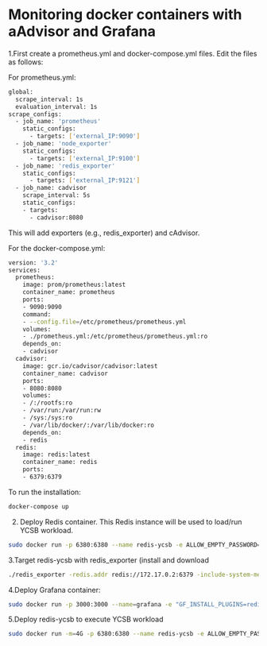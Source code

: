 # Monitoring docker containers with aAdvisor and Grafana


1.First create a prometheus.yml and docker-compose.yml files. Edit the files as follows:

For prometheus.yml:

```sh
global:
  scrape_interval: 1s
  evaluation_interval: 1s
scrape_configs:
  - job_name: 'prometheus'
    static_configs:
      - targets: ['external_IP:9090']
  - job_name: 'node_exporter'
    static_configs:
      - targets: ['external_IP:9100']
  - job_name: 'redis_exporter'
    static_configs:
      - targets: ['external_IP:9121']
  - job_name: cadvisor
    scrape_interval: 5s
    static_configs:
    - targets:
      - cadvisor:8080
```


This will add exporters (e.g., redis_exporter) and cAdvisor.

For the docker-compose.yml:

```sh
version: '3.2'
services:
  prometheus:
    image: prom/prometheus:latest
    container_name: prometheus
    ports:
    - 9090:9090
    command:
    - --config.file=/etc/prometheus/prometheus.yml
    volumes:
    - ./prometheus.yml:/etc/prometheus/prometheus.yml:ro
    depends_on:
    - cadvisor
  cadvisor:
    image: gcr.io/cadvisor/cadvisor:latest
    container_name: cadvisor
    ports:
    - 8080:8080
    volumes:
    - /:/rootfs:ro
    - /var/run:/var/run:rw
    - /sys:/sys:ro
    - /var/lib/docker/:/var/lib/docker:ro
    depends_on:
    - redis
  redis:
    image: redis:latest
    container_name: redis
    ports:
    - 6379:6379
```

To run the installation:

```sh
docker-compose up
```

2. Deploy Redis container. This Redis instance will be used to load/run YCSB workload.

```sh
sudo docker run -p 6380:6380 --name redis-ycsb -e ALLOW_EMPTY_PASSWORD=yes bitnami/redis:latest
```

3.Target redis-ycsb with redis_exporter (install and download 

```sh
./redis_exporter -redis.addr redis://172.17.0.2:6379 -include-system-metrics=true
```

4.Deploy Grafana container:

```sh
sudo docker run -p 3000:3000 --name=grafana -e "GF_INSTALL_PLUGINS=redis-app" grafana/grafana
```

5.Deploy redis-ycsb to execute YCSB workload

```sh
sudo docker run -m=4G -p 6380:6380 --name redis-ycsb -e ALLOW_EMPTY_PASSWORD=yes bitnami/redis:latest
 ```
 

